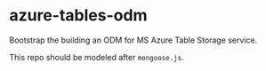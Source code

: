 azure-tables-odm
================

Bootstrap the building an ODM for MS Azure Table Storage service.



This repo should be modeled after `mongoose.js`.
